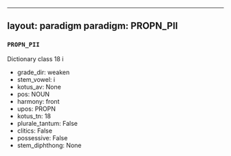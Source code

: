 
---
layout: paradigm
paradigm: PROPN_PII
---
### ` PROPN_PII `

Dictionary class 18 i
* grade_dir: weaken
* stem_vowel: i
* kotus_av: None
* pos: NOUN
* harmony: front
* upos: PROPN
* kotus_tn: 18
* plurale_tantum: False
* clitics: False
* possessive: False
* stem_diphthong: None
